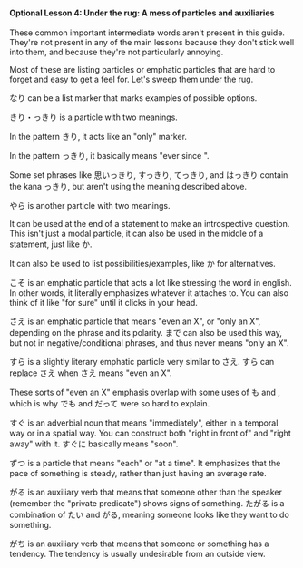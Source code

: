
#### Optional Lesson 4: Under the rug: A mess of particles and auxiliaries


These common important intermediate words aren't present in this guide. They're not present in any of the main lessons because they don't stick well into them, and because they're not particularly annoying.


Most of these are listing particles or emphatic particles that are hard to forget and easy to get a feel for. Let's sweep them under the rug.


なり can be a list marker that marks examples of possible options.


きり・っきり is a particle with two meanings.


In the pattern <noun>きり, it acts like an "only" marker.


In the pattern <statement>っきり, it basically means "ever since <statement>".


Some set phrases like 思いっきり, すっきり, てっきり, and はっきり contain the kana っきり, but aren't using the meaning described above.


やら is another particle with two meanings.


It can be used at the end of a statement to make an introspective question. This isn't just a modal particle, it can also be used in the middle of a statement, just like か.


It can also be used to list possibilities/examples, like か for alternatives.


こそ is an emphatic particle that acts a lot like stressing the word in english. In other words, it literally emphasizes whatever it attaches to. You can also think of it like "for sure" until it clicks in your head.


さえ is an emphatic particle that means "even an X", or "only an X", depending on the phrase and its polarity. まで can also be used this way, but not in negative/conditional phrases, and thus never means "only an X".


すら is a slightly literary emphatic particle very similar to さえ. すら can replace さえ when さえ means "even an X".


These sorts of "even an X" emphasis overlap with some uses of も and , which is why でも and だって were so hard to explain.


すぐ is an adverbial noun that means "immediately", either in a temporal way or in a spatial way. You can construct both "right in front of" and "right away" with it. すぐに basically means "soon".


ずつ is a particle that means "each" or "at a time". It emphasizes that the pace of something is steady, rather than just having an average rate.


がる is an auxiliary verb that means that someone other than the speaker (remember the "private predicate") shows signs of something. たがる is a combination of たい and がる, meaning someone looks like they want to do something.


がち is an auxiliary verb that means that someone or something has a tendency. The tendency is usually undesirable from an outside view.


